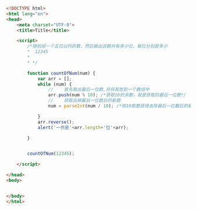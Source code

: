 
<BlogInfo id="246" title="40.判断一个数是几位数" author="白日梦想猿" pv=0 read_times=0 pre_cost_time="0分32秒" category="js学习" tag_list="['js学习']" create_time="2020.08.30 09:35:48" update_time="2020.08.30 09:49:19" />

```html
<!DOCTYPE html>
<html lang="en">
<head>
    <meta charset="UTF-8">
    <title>Title</title>

    <script>
        /*随机给一个五位以内的数，然后输出该数共有多少位，每位分别是多少
        *  12345
        *
        * */

        function countOfNum(num) {
            var arr = [];
            while (num) {
                //    首先取出最后一位数,并将其放到一个数组中
                arr.push(num % 10); /*获取10的余数，就是获取的最后一位数*/
                //    获取去掉最后一位数后的新数
                num = parseInt(num / 10); /*除10取整获得去除最后一位数后的新数*/

            }
            arr.reverse();
            alert('一共是'+arr.length+'位'+arr);

        }


        countOfNum(12345);

    </script>

</head>
<body>


</body>
</html>
```
